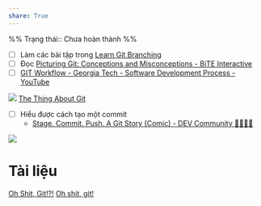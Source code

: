 ```yaml
---
share: True
---
```

%%
Trạng thái:: Chưa hoàn thành
%%
- [ ] Làm các bài tập trong [Learn Git Branching](https://learngitbranching.js.org/)
- [ ] Đọc  [Picturing Git: Conceptions and Misconceptions - BiTE Interactive](https://www.biteinteractive.com/picturing-git-conceptions-and-misconceptions/)
- [ ] [GIT Workflow - Georgia Tech - Software Development Process - YouTube](https://www.youtube.com/watch?v=3a2x1iJFJWc&t=53s)

![](https://res.cloudinary.com/practicaldev/image/fetch/s--WsP0wEBA--/c_imagga_scale,f_auto,fl_progressive,h_420,q_auto,w_1000/https://dev-to-uploads.s3.amazonaws.com/i/pvb1vbr5k5tirzqxhlp2.jpg) 
[The Thing About Git](https://tomayko.com/blog/2008/the-thing-about-git)

- [ ] Hiểu được cách tạo một commit 
	- [Stage. Commit. Push. A Git Story (Comic) - DEV Community 👩‍💻👨‍💻](https://dev.to/erikaheidi/stage-commit-push-a-git-story-comic-a37)


![](https://imgs.xkcd.com/comics/git_commit_2x.png) 

# Tài liệu
[Oh Shit, Git!?!](https://ohshitgit.com/)
[Oh shit, git!](https://wizardzines.com/zines/oh-shit-git/)
